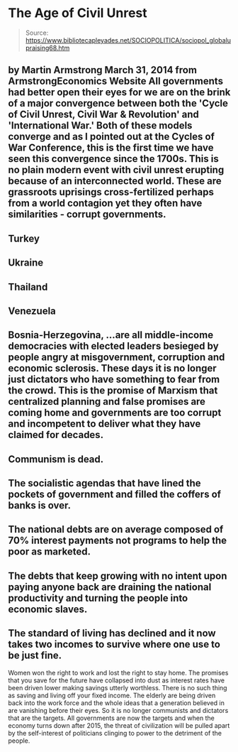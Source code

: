 # The Age of Civil Unrest

> Source: https://www.bibliotecapleyades.net/SOCIOPOLITICA/sociopol_globalupraising68.htm

by Martin Armstrong
March 31, 2014
from
ArmstrongEconomics Website
All governments had better open their eyes for we are on the brink of a
major convergence between both the 'Cycle of Civil Unrest, Civil War &
Revolution' and 'International War.'
Both of these models converge and as I pointed
out at the
Cycles of War Conference, this is the first
time we have seen this convergence since the 1700s.
This is no plain modern event with civil unrest erupting because of an
interconnected world.
These are grassroots uprisings cross-fertilized
perhaps from a world contagion yet they often have similarities - corrupt
governments.
-
Turkey
-
Ukraine
-
Thailand
-
Venezuela
-
Bosnia-Herzegovina,
...are all middle-income democracies with elected leaders
besieged by people angry at misgovernment, corruption and economic
sclerosis.
These days it is no longer just dictators who have something to
fear from the crowd.
This is the promise of Marxism that centralized
planning and false promises are coming home and governments are too corrupt
and incompetent to deliver what they have claimed for decades.
-
Communism is dead.
-
The socialistic agendas that have lined
the pockets of government and filled the coffers of banks is over.
-
The national debts are on average
composed of 70% interest payments not programs to help the poor as
marketed.
-
The debts that keep growing with no
intent upon paying anyone back are draining the national
productivity and turning the people into economic slaves.
-
The standard of living has declined and
it now takes two incomes to survive where one use to be just fine.
-
Women won the right to work and lost the
right to stay home.
The promises that you save for the future have
collapsed into dust as interest rates have been driven lower making savings
utterly worthless.
There is no such thing as saving and living off
your fixed income. The elderly are being driven back into the work force and
the whole ideas that a generation believed in are vanishing before their
eyes.
So it is no longer communists and dictators that are the targets.
All governments are now the targets and when the
economy turns down after 2015, the threat of civilization will be pulled
apart by the self-interest of politicians clinging to power to the detriment
of the people.

